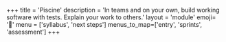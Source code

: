 +++
title = 'Piscine'
description = 'In teams and on your own, build working software with tests. Explain your work to others.'
layout = 'module'
emoji= '🐠'
menu = ['syllabus', 'next steps']
menus_to_map=['entry', 'sprints', 'assessment']
+++
